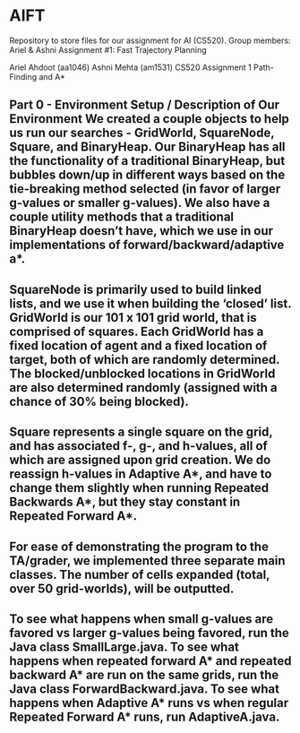 # AIFT

Repository to store files for our assignment for AI (CS520).
Group members: Ariel & Ashni
Assignment #1: Fast Trajectory Planning


Ariel Ahdoot (aa1046)
Ashni Mehta (am1531)
CS520 Assignment 1
Path-Finding and A*


Part 0 - Environment Setup / Description of Our Environment
We created a couple objects to help us run our searches - GridWorld, SquareNode, Square, and BinaryHeap. Our BinaryHeap has all the functionality of a traditional BinaryHeap, but bubbles down/up in different ways based on the tie-breaking method selected (in favor of larger g-values or smaller g-values). We also have a couple utility methods that a traditional BinaryHeap doesn’t have, which we use in our implementations of forward/backward/adaptive a*. 
---
SquareNode is primarily used to build linked lists, and we use it when building the ‘closed’ list.
GridWorld is our 101 x 101 grid world, that is comprised of squares. Each GridWorld has a fixed location of agent and a fixed location of target, both of which are randomly determined. The blocked/unblocked locations in GridWorld are also determined randomly (assigned with a chance of 30% being blocked).
---
Square represents a single square on the grid, and has associated f-, g-, and h-values, all of which are assigned upon grid creation. We do reassign h-values in Adaptive A*, and have to change them slightly when running Repeated Backwards A*, but they stay constant in Repeated Forward A*.
---
For ease of demonstrating the program to the TA/grader, we implemented three separate main classes. The number of cells expanded (total, over 50 grid-worlds), will be outputted.
---
To see what happens when small g-values are favored vs larger g-values being favored, run the Java class SmallLarge.java.
To see what happens when repeated forward A* and repeated backward A* are run on the same grids, run the Java class ForwardBackward.java.
To see what happens when Adaptive A* runs vs when regular Repeated Forward A* runs, run AdaptiveA.java.
---
